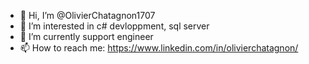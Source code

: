 - 👋 Hi, I’m @OlivierChatagnon1707
- 👀 I’m interested in c# devloppment, sql server
- 🌱 I’m currently support engineer
- 📫 How to reach me: https://www.linkedin.com/in/olivierchatagnon/


<!---
OlivierChatagnon1707/OlivierChatagnon1707 is a ✨ special ✨ repository because its `README.md` (this file) appears on your GitHub profile.
You can click the Preview link to take a look at your changes.
--->
